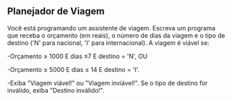 Planejador de Viagem
-
Você está programando um assistente de viagem. Escreva um programa que receba o orçamento (em reais), o número de dias da viagem e o tipo de destino ('N' para nacional, 'I' para internacional). A viagem é viável se: 

-Orçamento ≥ 1000 E dias ≤7 E destino = 'N', OU 

-Orçamento ≥ 5000 E dias ≤ 14 E destino = 'I'. 

-Exiba "Viagem viável!" ou "Viagem inviável!". Se o tipo de destino for inválido, exiba "Destino inválido!".
